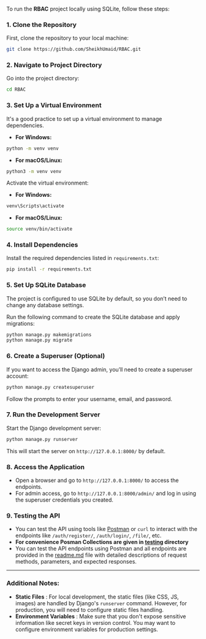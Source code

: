 To run the **RBAC** project locally using SQLite, follow these steps:

### 1. Clone the Repository

First, clone the repository to your local machine:

```bash
git clone https://github.com/SheikhUmaid/RBAC.git
```

### 2. Navigate to Project Directory

Go into the project directory:

```bash
cd RBAC
```

### 3. Set Up a Virtual Environment

It's a good practice to set up a virtual environment to manage dependencies.

* **For Windows:**

```bash
python -m venv venv
```

* **For macOS/Linux:**

```bash
python3 -m venv venv
```

Activate the virtual environment:

* **For Windows:**

```bash
venv\Scripts\activate
```

* **For macOS/Linux:**

```bash
source venv/bin/activate
```

### 4. Install Dependencies

Install the required dependencies listed in `requirements.txt`:

```bash
pip install -r requirements.txt
```

### 5. Set Up SQLite Database

The project is configured to use SQLite by default, so you don’t need to change any database settings.

Run the following command to create the SQLite database and apply migrations:

```bash
python manage.py makemigrations
python manage.py migrate
```

### 6. Create a Superuser (Optional)

If you want to access the Django admin, you’ll need to create a superuser account:

```bash
python manage.py createsuperuser
```

Follow the prompts to enter your username, email, and password.

### 7. Run the Development Server

Start the Django development server:

```bash
python manage.py runserver
```

This will start the server on `http://127.0.0.1:8000/` by default.

### 8. Access the Application

* Open a browser and go to `http://127.0.0.1:8000/` to access the endpoints.
* For admin access, go to `http://127.0.0.1:8000/admin/` and log in using the superuser credentials you created.

### 9. Testing the API

* You can test the API using tools like [Postman](https://www.postman.com/) or `curl` to interact with the endpoints like `/auth/register/`, `/auth/login/`, `/file/`, etc.
* **For convenience Posman Collections are given in [testing](./testing/readme.md) directory**
* You can test the API endpoints using Postman and all endpoints are provided in the [readme.md](https://chatgpt.com/c/readme.md) file with detailed descriptions of request methods, parameters, and expected responses.

---

### Additional Notes:

* **Static Files** : For local development, the static files (like CSS, JS, images) are handled by Django's `runserver` command. However, for production, you will need to configure static files handling.
* **Environment Variables** : Make sure that you don't expose sensitive information like secret keys in version control. You may want to configure environment variables for production settings.
